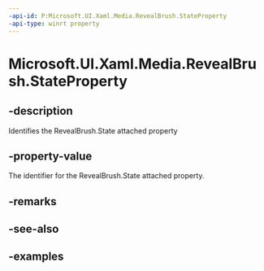 ```yaml
---
-api-id: P:Microsoft.UI.Xaml.Media.RevealBrush.StateProperty
-api-type: winrt property
---
```

<!-- Property syntax.
public DependencyProperty StateProperty { get; }
-->

# Microsoft.UI.Xaml.Media.RevealBrush.StateProperty


## -description

Identifies the RevealBrush.State attached property


## -property-value

The identifier for the RevealBrush.State attached property.


## -remarks


## -see-also


## -examples


